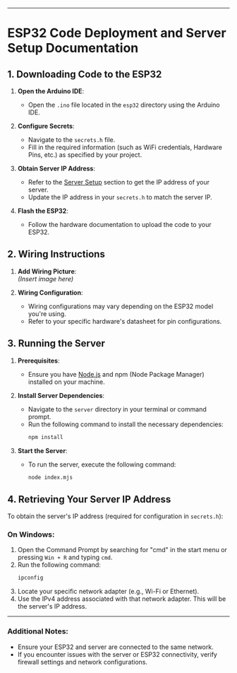 
---

# ESP32 Code Deployment and Server Setup Documentation

## 1. Downloading Code to the ESP32

1. **Open the Arduino IDE**:
   - Open the `.ino` file located in the `esp32` directory using the Arduino IDE.

2. **Configure Secrets**:
   - Navigate to the `secrets.h` file.
   - Fill in the required information (such as WiFi credentials, Hardware Pins, etc.) as specified by your project.

3. **Obtain Server IP Address**:
   - Refer to the [Server Setup](#how-to-run-the-server) section to get the IP address of your server.
   - Update the IP address in your `secrets.h` to match the server IP.

4. **Flash the ESP32**:
   - Follow the hardware documentation to upload the code to your ESP32.

## 2. Wiring Instructions

1. **Add Wiring Picture**:  
   _(Insert image here)_

2. **Wiring Configuration**:  
   - Wiring configurations may vary depending on the ESP32 model you're using.
   - Refer to your specific hardware's datasheet for pin configurations.

## 3. Running the Server

1. **Prerequisites**:
   - Ensure you have [Node.js](https://nodejs.org/) and npm (Node Package Manager) installed on your machine.

2. **Install Server Dependencies**:
   - Navigate to the `server` directory in your terminal or command prompt.
   - Run the following command to install the necessary dependencies:
     ```bash
     npm install
     ```

3. **Start the Server**:
   - To run the server, execute the following command:
     ```bash
     node index.mjs
     ```

## 4. Retrieving Your Server IP Address

To obtain the server's IP address (required for configuration in `secrets.h`):

### On Windows:

1. Open the Command Prompt by searching for "cmd" in the start menu or pressing `Win + R` and typing `cmd`.
2. Run the following command:
   ```bash
   ipconfig
   ```
3. Locate your specific network adapter (e.g., Wi-Fi or Ethernet).
4. Use the IPv4 address associated with that network adapter. This will be the server's IP address.

---

### Additional Notes:
- Ensure your ESP32 and server are connected to the same network.
- If you encounter issues with the server or ESP32 connectivity, verify firewall settings and network configurations.

